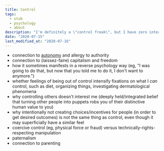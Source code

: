 ```yaml
---
title: Control
tags:
  - stub
  - psychology
  - about
description: "I'm definitely a \"control freak\", but I have zero interest in controlling others."
date: "2020-07-15"
last_modified_at: "2020-07-16"
---
```


* connection to [autonomy](/autonomy/) and allergy to authority
* connection to (laissez-faire) capitalism and freedom
* how it sometimes manifests in a reverse psychology way (eg, "I was going to do that, but now that you told me to do it, I don't want to anymore.")
* whether feelings of being out of control intensify fixations on what I _can_ control, such as diet, organizing things, investigating dermatological phenomena
* why controlling others doesn't interest me (deeply held/integrated belief that turning other people into puppets robs you of their distinctive human value to you)
* why intentionally not creating choices/incentives for people (in order to get desired outcomes) is not the same thing as control, even though it may superficially have a similar feel
* coercive control (eg, physical force or fraud) versus technically-rights-respecting manipulation
* paternalism
* connection to parenting
